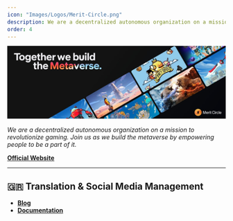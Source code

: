 ```yaml
---
icon: "Images/Logos/Merit-Circle.png"
description: We are a decentralized autonomous organization on a mission to revolutionize gaming. Join us as we build the metaverse by empowering people to be a part of it.
order: 4
---
```


![](../Images/Covers/Merit-Circle.png)

_We are a decentralized autonomous organization on a mission to revolutionize gaming. Join us as we build the metaverse by empowering people to be a part of it._

[**Official Website**](https://meritcircle.io/)

---

## 🇬🇷 Translation & Social Media Management

- [**Blog**](https://meritcirclegrecce.substack.com/)
- [**Documentation**](https://merit-circle.gitbook.io/gr/)
